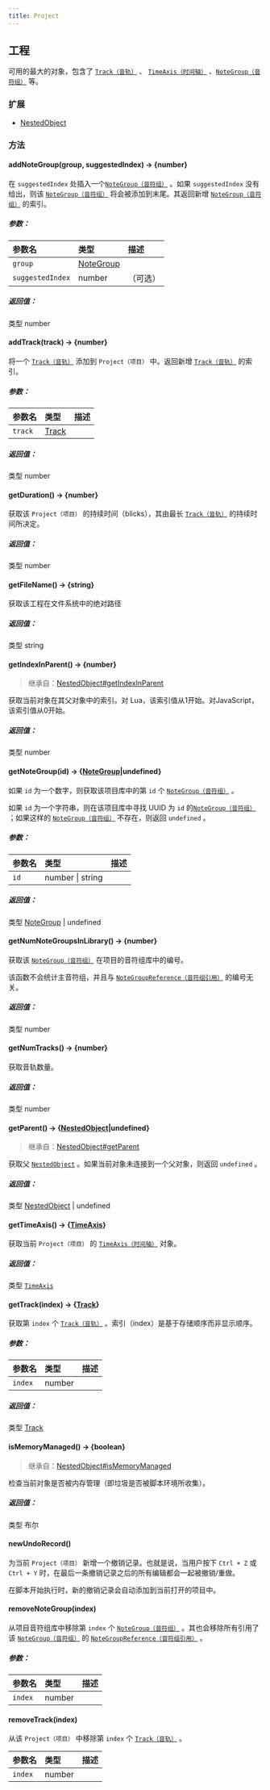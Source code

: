 ```yaml
---
title: Project
---
```


## 工程

可用的最大的对象，包含了 [`Track（音轨）`](https://resource.dreamtonics.com/scripting/Track.html) 、 [`TimeAxis（时间轴）`](https://resource.dreamtonics.com/scripting/TimeAxis.html) 、[`NoteGroup（音符组）`](https://resource.dreamtonics.com/scripting/NoteGroup.html) 等。

### 扩展

- [NestedObject](https://resource.dreamtonics.com/scripting/NestedObject.html)

### 方法

#### addNoteGroup(group, suggestedIndex) → {number}

在 `suggestedIndex` 处插入一个[`NoteGroup（音符组）`](https://resource.dreamtonics.com/scripting/NoteGroup.html) 。如果 `suggestedIndex` 没有给出，则该 [`NoteGroup（音符组）`](https://resource.dreamtonics.com/scripting/NoteGroup.html) 将会被添加到末尾。其返回新增 [`NoteGroup（音符组）`](https://resource.dreamtonics.com/scripting/NoteGroup.html) 的索引。

##### 参数：

| 参数名             | 类型                                                         | 描述     |
| :--------------- | :----------------------------------------------------------- | :------- |
| `group`          | [NoteGroup](https://resource.dreamtonics.com/scripting/NoteGroup.html) |          |
| `suggestedIndex` | number                                                       | （可选） |

##### 返回值：

类型	number

#### addTrack(track) → {number}

将一个 [`Track（音轨）`](https://resource.dreamtonics.com/scripting/Track.html) 添加到 `Project（项目）` 中。返回新增 [`Track（音轨）`](https://resource.dreamtonics.com/scripting/Track.html) 的索引。

##### 参数：

| 参数名    | 类型                                                         | 描述 |
| :------ | :----------------------------------------------------------- | :--- |
| `track` | [Track](https://resource.dreamtonics.com/scripting/Track.html) |      |

##### 返回值：

类型	number

#### getDuration() → {number}

获取该 `Project（项目）` 的持续时间（blicks），其由最长 [`Track（音轨）`](https://resource.dreamtonics.com/scripting/Track.html) 的持续时间所决定。

##### 返回值：

类型	number

#### getFileName() → {string}

获取该工程在文件系统中的绝对路径

##### 返回值：

类型	string

#### getIndexInParent() → {number}

> 继承自：[NestedObject#getIndexInParent](https://resource.dreamtonics.com/scripting/NestedObject.html#getIndexInParent)

获取当前对象在其父对象中的索引。对 Lua，该索引值从1开始。对JavaScript，该索引值从0开始。

##### 返回值：

类型	number

#### getNoteGroup(id) → {[NoteGroup](https://resource.dreamtonics.com/scripting/NoteGroup.html)|undefined}

如果 `id` 为一个数字，则获取该项目库中的第 `id` 个 [`NoteGroup（音符组）`](https://resource.dreamtonics.com/scripting/NoteGroup.html) 。

如果 `id` 为一个字符串，则在该项目库中寻找 UUID 为 `id` 的[`NoteGroup（音符组）`](https://resource.dreamtonics.com/scripting/NoteGroup.html) ；如果这样的 [`NoteGroup（音符组）`](https://resource.dreamtonics.com/scripting/NoteGroup.html) 不存在，则返回 `undefined` 。

##### 参数：

| 参数名 | 类型             | 描述 |
| :--- | :--------------- | :--- |
| `id` | number \| string |      |

##### 返回值：

类型	[NoteGroup](https://resource.dreamtonics.com/scripting/NoteGroup.html) | undefined

#### getNumNoteGroupsInLibrary() → {number}

获取该 [`NoteGroup（音符组）`](https://resource.dreamtonics.com/scripting/NoteGroup.html) 在项目的音符组库中的编号。

该函数不会统计主音符组，并且与 [`NoteGroupReference（音符组引用）`](https://resource.dreamtonics.com/scripting/NoteGroupReference.html) 的编号无关。

##### 返回值：

类型	number

#### getNumTracks() → {number}

获取音轨数量。

##### 返回值：

类型	number

#### getParent() → {[NestedObject](https://resource.dreamtonics.com/scripting/NestedObject.html)|undefined}

> 继承自：[NestedObject#getParent](https://resource.dreamtonics.com/scripting/NestedObject.html#getParent)

获取父 [`NestedObject`](https://resource.dreamtonics.com/scripting/NestedObject.html) 。如果当前对象未连接到一个父对象，则返回 `undefined` 。

##### 返回值：

类型	[NestedObject](https://resource.dreamtonics.com/scripting/NestedObject.html) | undefined

#### getTimeAxis() → {[TimeAxis](https://resource.dreamtonics.com/scripting/TimeAxis.html)}

获取当前 `Project（项目）` 的 [`TimeAxis（时间轴）`](https://resource.dreamtonics.com/scripting/TimeAxis.html) 对象。

##### 返回值：

类型	 [`TimeAxis`](https://resource.dreamtonics.com/scripting/TimeAxis.html) 

#### getTrack(index) → {[Track](https://resource.dreamtonics.com/scripting/Track.html)}

获取第 `index` 个 [`Track（音轨）`](https://resource.dreamtonics.com/scripting/Track.html) 。索引（index）是基于存储顺序而非显示顺序。

##### 参数：

| 参数名    | 类型   | 描述 |
| :------ | :----- | :--- |
| `index` | number |      |

##### 返回值：

类型	[Track](https://resource.dreamtonics.com/scripting/Track.html)

#### isMemoryManaged() → {boolean}

> 继承自：[NestedObject#isMemoryManaged](https://resource.dreamtonics.com/scripting/NestedObject.html#isMemoryManaged)

检查当前对象是否被内存管理（即垃圾是否被脚本环境所收集）。

##### 返回值：

类型	布尔

#### newUndoRecord()

为当前 `Project（项目）` 新增一个撤销记录。也就是说，当用户按下 `Ctrl + Z` 或 `Ctrl + Y` 时，在最后一条撤销记录之后的所有编辑都会一起被撤销/重做。

在脚本开始执行时，新的撤销记录会自动添加到当前打开的项目中。

#### removeNoteGroup(index)

从项目音符组库中移除第 `index` 个 [`NoteGroup（音符组）`](https://resource.dreamtonics.com/scripting/NoteGroup.html) 。其也会移除所有引用了该 [`NoteGroup（音符组）`](https://resource.dreamtonics.com/scripting/NoteGroup.html) 的 [`NoteGroupReference（音符组引用）`](https://resource.dreamtonics.com/scripting/NoteGroupReference.html) 。

##### 参数：

| 参数名    | 类型   | 描述 |
| :------ | :----- | :--- |
| `index` | number |      |

#### removeTrack(index)

从该 `Project（项目）` 中移除第 `index` 个 [`Track（音轨）`](https://resource.dreamtonics.com/scripting/Track.html) 。

| 参数名    | 类型   | 描述 |
| :------ | :----- | :--- |
| `index` | number |      |